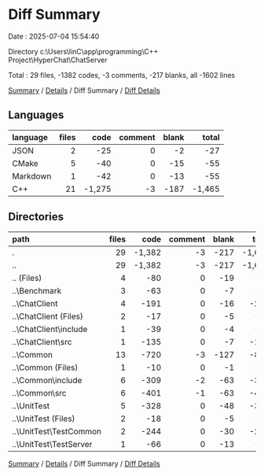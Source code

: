 # Diff Summary

Date : 2025-07-04 15:54:40

Directory c:\\Users\\linC\\app\\programming\\C++ Project\\HyperChat\\ChatServer

Total : 29 files,  -1382 codes, -3 comments, -217 blanks, all -1602 lines

[Summary](results.md) / [Details](details.md) / Diff Summary / [Diff Details](diff-details.md)

## Languages
| language | files | code | comment | blank | total |
| :--- | ---: | ---: | ---: | ---: | ---: |
| JSON | 2 | -25 | 0 | -2 | -27 |
| CMake | 5 | -40 | 0 | -15 | -55 |
| Markdown | 1 | -42 | 0 | -13 | -55 |
| C++ | 21 | -1,275 | -3 | -187 | -1,465 |

## Directories
| path | files | code | comment | blank | total |
| :--- | ---: | ---: | ---: | ---: | ---: |
| . | 29 | -1,382 | -3 | -217 | -1,602 |
| .. | 29 | -1,382 | -3 | -217 | -1,602 |
| .. (Files) | 4 | -80 | 0 | -19 | -99 |
| ..\\Benchmark | 3 | -63 | 0 | -7 | -70 |
| ..\\ChatClient | 4 | -191 | 0 | -16 | -207 |
| ..\\ChatClient (Files) | 2 | -17 | 0 | -5 | -22 |
| ..\\ChatClient\\include | 1 | -39 | 0 | -4 | -43 |
| ..\\ChatClient\\src | 1 | -135 | 0 | -7 | -142 |
| ..\\Common | 13 | -720 | -3 | -127 | -850 |
| ..\\Common (Files) | 1 | -10 | 0 | -1 | -11 |
| ..\\Common\\include | 6 | -309 | -2 | -63 | -374 |
| ..\\Common\\src | 6 | -401 | -1 | -63 | -465 |
| ..\\UnitTest | 5 | -328 | 0 | -48 | -376 |
| ..\\UnitTest (Files) | 2 | -18 | 0 | -5 | -23 |
| ..\\UnitTest\\TestCommon | 2 | -244 | 0 | -30 | -274 |
| ..\\UnitTest\\TestServer | 1 | -66 | 0 | -13 | -79 |

[Summary](results.md) / [Details](details.md) / Diff Summary / [Diff Details](diff-details.md)